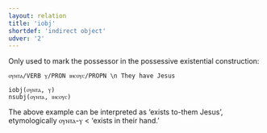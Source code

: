 ```yaml
---
layout: relation
title: 'iobj'
shortdef: 'indirect object'
udver: '2'
---
```


Only used to mark the possessor in the possessive existential construction:

~~~ sdparse
ⲟⲩⲛⲧⲁ/VERB ⲩ/PRON ⲓⲏⲥⲟⲩⲥ/PROPN \n They have Jesus

iobj(ⲟⲩⲛⲧⲁ, ⲩ)
nsubj(ⲟⲩⲛⲧⲁ, ⲓⲏⲥⲟⲩⲥ)
~~~

The above example can be interpreted as ‘exists to-them Jesus’, etymologically ⲟⲩⲛⲧⲁ-ⲩ < ‘exists in their hand.’

<!-- Interlanguage links updated Út zář 29 20:31:54 CEST 2020 -->
